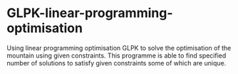 # GLPK-linear-programming-optimisation

Using linear programming optimisation GLPK to solve the optimisation of the mountain using given constraints.
This programme is able to find specified number of solutions to satisfy given constraints some of which are unique.

